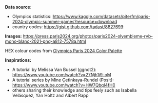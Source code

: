 **Data source:**
- Olympics statistics: https://www.kaggle.com/datasets/piterfm/paris-2024-olympic-summer-games?resource=download  
- country codes: https://gist.github.com/tadast/8827699  

**Images:** https://press.paris2024.org/photos/paris2024-olyembleme-rvb-mono-blanc-2021-png-a812-7578a.html

HEX colour codes from [Olympics Paris 2024 Color Palette](https://www.color-hex.com/color-palette/1049914)

**Inspirations:**

- A tutorial by Melissa Van Bussel (ggnot2): https://www.youtube.com/watch?v=27Njh1i9-oM  
- A tutorial series by Mine Çetinkaya-Rundel (Posit): https://www.youtube.com/watch?v=HW7QbqI4fH0  
- others sharing their knowledge and tips feely such as Isabella Velásquez, Yan Holtz and Albert Rapp  
